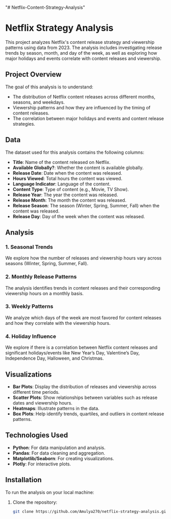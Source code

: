 "# Netflix-Content-Strategy-Analysis" 
# Netflix Strategy Analysis

This project analyzes Netflix's content release strategy and viewership patterns using data from 2023. The analysis includes investigating release trends by season, month, and day of the week, as well as exploring how major holidays and events correlate with content releases and viewership.

## Project Overview

The goal of this analysis is to understand:

- The distribution of Netflix content releases across different months, seasons, and weekdays.
- Viewership patterns and how they are influenced by the timing of content releases.
- The correlation between major holidays and events and content release strategies.
  
## Data

The dataset used for this analysis contains the following columns:

- **Title**: Name of the content released on Netflix.
- **Available Globally?**: Whether the content is available globally.
- **Release Date**: Date when the content was released.
- **Hours Viewed**: Total hours the content was viewed.
- **Language Indicator**: Language of the content.
- **Content Type**: Type of content (e.g., Movie, TV Show).
- **Release Year**: The year the content was released.
- **Release Month**: The month the content was released.
- **Release Season**: The season (Winter, Spring, Summer, Fall) when the content was released.
- **Release Day**: Day of the week when the content was released.

## Analysis

### 1. Seasonal Trends
We explore how the number of releases and viewership hours vary across seasons (Winter, Spring, Summer, Fall).

### 2. Monthly Release Patterns
The analysis identifies trends in content releases and their corresponding viewership hours on a monthly basis.

### 3. Weekly Patterns
We analyze which days of the week are most favored for content releases and how they correlate with the viewership hours.

### 4. Holiday Influence
We explore if there is a correlation between Netflix content releases and significant holidays/events like New Year’s Day, Valentine’s Day, Independence Day, Halloween, and Christmas.

## Visualizations

- **Bar Plots**: Display the distribution of releases and viewership across different time periods.
- **Scatter Plots**: Show relationships between variables such as release dates and viewership hours.
- **Heatmaps**: Illustrate patterns in the data.
- **Box Plots**: Help identify trends, quartiles, and outliers in content release patterns.

## Technologies Used

- **Python**: For data manipulation and analysis.
- **Pandas**: For data cleaning and aggregation.
- **Matplotlib/Seaborn**: For creating visualizations.
- **Plotly**: For interactive plots.

## Installation

To run the analysis on your local machine:

1. Clone the repository:
   ```bash
   git clone https://github.com/Amulya270/netflix-strategy-analysis.git
